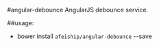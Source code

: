 #angular-debounce
AngularJS  debounce service.

##usage:
+ bower install `afeiship/angular-debounce` --save

